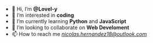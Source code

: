 - 👋 Hi, I’m **@Lovel-y**
- 👀 I’m interested in **coding**
- 🌱 I’m currently learning **Python** and **JavaScript**
- 💞️ I’m looking to collaborate on **Web Develoment**
- 📫 How to reach me *nicolas.hernandez18@outlook.com*

